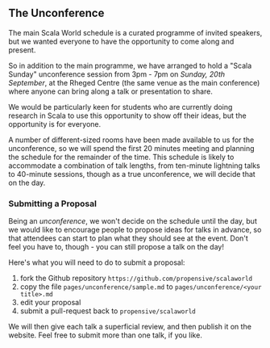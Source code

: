 ## The Unconference

The main Scala World schedule is a curated programme of invited speakers, but
we wanted everyone to have the opportunity to come along and present.

So in addition to the main programme, we have arranged to hold a "Scala Sunday"
unconference session from 3pm - 7pm on *Sunday, 20th September*, at the Rheged
Centre (the same venue as the main conference) where anyone can bring along a
talk or presentation to share.

We would be particularly keen for students who are currently doing research in
Scala to use this opportunity to show off their ideas, but the opportunity is
for everyone.

A number of different-sized rooms have been made available to us for the
unconference, so we will spend the first 20 minutes meeting and planning the
schedule for the remainder of the time. This schedule is likely to accommodate
a combination of talk lengths, from ten-minute lightning talks to 40-minute
sessions, though as a true unconference, we will decide that on the day.

### Submitting a Proposal

Being an *unconference*, we won't decide on the schedule until the day, but we
would like to encourage people to propose ideas for talks in advance, so that
attendees can start to plan what they should see at the event. Don't feel you
have to, though - you can still propose a talk on the day!

Here's what you will need to do to submit a proposal:

1. fork the Github repository `https://github.com/propensive/scalaworld`
2. copy the file `pages/unconference/sample.md` to `pages/unconference/<your title>.md`
3. edit your proposal
4. submit a pull-request back to `propensive/scalaworld`

We will then give each talk a superficial review, and then publish it on the
website. Feel free to submit more than one talk, if you like.

